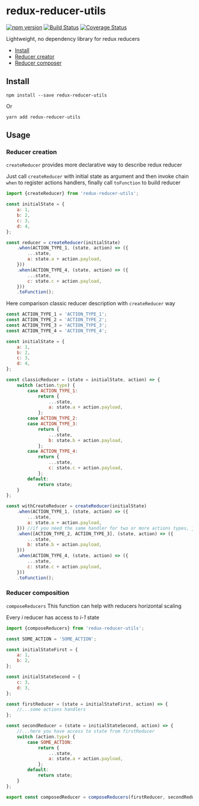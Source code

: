 # redux-reducer-utils

[![npm version](https://badge.fury.io/js/redux-reducer-utils.svg)](https://badge.fury.io/js/redux-reducer-utils)
[![Build Status](https://travis-ci.org/d1slike/redux-utils.svg?branch=master)](https://travis-ci.org/d1slike/redux-utils)
[![Coverage Status](https://coveralls.io/repos/d1slike/redux-utils/badge.svg?branch=master)](https://coveralls.io/r/d1slike/redux-utils?branch=master)

Lightweight, no dependency library for redux reducers

* [Install](#Install)
* [Reducer creator](#Reducer-creation)
* [Reducer composer](#Reducer-composition)

## Install
```
npm install --save redux-reducer-utils
```
Or
```
yarn add redux-reducer-utils
```
## Usage

### Reducer creation
``createReducer`` provides more declarative way to describe redux reducer

Just call ``createReducer`` with initial state as argument and then
invoke chain ``when`` to register actions handlers, finally call ``toFunction`` to build reducer

```javascript
import {createReducer} from 'redux-reducer-utils';

const initialState = {
    a: 1,
    b: 2,
    c: 3,
    d: 4,
};

const reducer = createReducer(initialState)
    .when(ACTION_TYPE_1, (state, action) => ({
        ...state,
        a: state.a + action.payload,
    }))
    .when(ACTION_TYPE_4, (state, action) => ({
        ...state,
        c: state.c + action.payload,
    }))
    .toFunction();
```

Here comparison classic reducer description with ``createReducer`` way
```javascript
const ACTION_TYPE_1 = 'ACTION_TYPE_1';
const ACTION_TYPE_2 = 'ACTION_TYPE_2';
const ACTION_TYPE_3 = 'ACTION_TYPE_3';
const ACTION_TYPE_4 = 'ACTION_TYPE_4';

const initialState = {
    a: 1,
    b: 2,
    c: 3,
    d: 4,
};

const classicReducer = (state = initialState, action) => {
    switch (action.type) {
        case ACTION_TYPE_1:
            return {
                ...state,
                a: state.a + action.payload,
            };
        case ACTION_TYPE_2:
        case ACTION_TYPE_3:
            return {
                ...state,
                b: state.b + action.payload,
            };
        case ACTION_TYPE_4:
            return {
                ...state,
                c: state.c + action.payload,
            };
        default:
            return state;
    }
};

const withCreateReducer = createReducer(initialState)
    .when(ACTION_TYPE_1, (state, action) => ({
        ...state,
        a: state.a + action.payload,
    })) //if you need the same handler for two or more actions types, just put array to first argument
    .when([ACTION_TYPE_2, ACTION_TYPE_3], (state, action) => ({
        ...state,
        b: state.b + action.payload,
    }))
    .when(ACTION_TYPE_4, (state, action) => ({
        ...state,
        c: state.c + action.payload,
    }))
    .toFunction();
```

### Reducer composition

``composeReducers`` This function can help with reducers horizontal scaling

Every _i_ reducer has access to _i-1_ state
```javascript
import {composeReducers} from 'redux-reducer-utils';

const SOME_ACTION = 'SOME_ACTION';

const initialStateFirst = {
    a: 1,
    b: 2,
};

const initialStateSecond = {
    c: 3,
    d: 3,
};

const firstReducer = (state = initialStateFirst, action) => {
    //...some actions handlers
};

const secondReducer = (state = initialStateSecond, action) => {
    //...here you have access to state from firstReducer
    switch (action.type) {
        case SOME_ACTION:
            return {
                ...state,
                a: state.a + action.payload,
            };
        default:
            return state;
    }
};

export const composedReducer = composeReducers(firstReducer, secondReducer, /*...any number of reducers*/);
```
